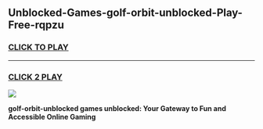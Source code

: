 
## Unblocked-Games-golf-orbit-unblocked-Play-Free-rqpzu
<h3>
<a href="https://premium76.site?title=golf-orbit-unblocked&ref=10A">CLICK TO PLAY</a></h3>
<hr>

<h3>
<a href="https://premium76.site?title=golf-orbit-unblocked&ref=10A">CLICK 2 PLAY</a>
  
</h3>

<a href="https://premium76.site?title=golf-orbit-unblocked&ref=10A"><img src="https://clearcache.store/games.png"></a>


**golf-orbit-unblocked games unblocked: Your Gateway to Fun and Accessible Online Gaming**
